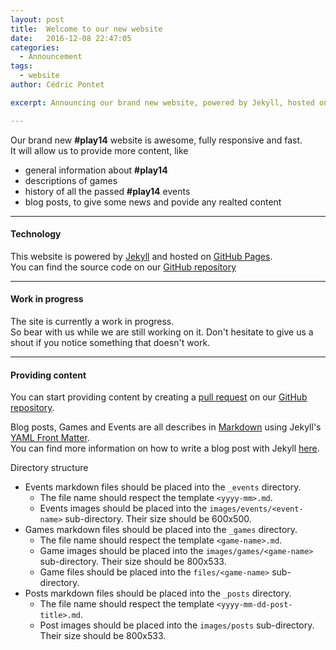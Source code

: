 ```yaml
---
layout: post
title:  Welcome to our new website
date:   2016-12-08 22:47:05
categories:
  - Announcement
tags:
  - website
author: Cédric Pontet

excerpt: Announcing our brand new website, powered by Jekyll, hosted on GitHub Pages.

---
```


Our brand new **#play14** website is awesome, fully responsive and fast.  
It will allow us to provide more content, like 

- general information about **#play14**
- descriptions of games 
- history of all the passed **#play14** events
- blog posts, to give some news and povide any realted content  

---

#### Technology

This website is powered by [Jekyll](https://jekyllrb.com) and hosted on [GitHub Pages](https://pages.github.com/).  
You can find the source code on our [GitHub repository](https://github.com/play14team/play14-website)

---

#### Work in progress

The site is currently a work in progress.  
So bear with us while we are still working on it. Don't hesitate to give us a shout if you notice something that doesn't work.  

---

#### Providing content

You can start providing content by creating a [pull request](https://yangsu.github.io/pull-request-tutorial/) on our [GitHub repository](https://github.com/play14team/play14-website).

Blog posts, Games and Events are all describes in [Markdown](https://daringfireball.net/projects/markdown/) using Jekyll's [YAML Front Matter](https://jekyllrb.com/docs/frontmatter/).  
You can find more information on how to write a blog post with Jekyll [here](https://jekyllrb.com/docs/posts/).

Directory structure

- Events markdown files should be placed into the `_events` directory. 
  - The file name should respect the template `<yyyy-mm>.md`.
  - Events images should be placed into the `images/events/<event-name>` sub-directory. Their size should be 600x500.
- Games markdown files should be placed into the `_games` directory.
  - The file name should respect the template `<game-name>.md`.
  - Game images should be placed into the `images/games/<game-name>` sub-directory. Their size should be 800x533.
  - Game files should be placed into the `files/<game-name>` sub-directory. 
- Posts markdown files should be placed into the `_posts` directory.
  - The file name should respect the template `<yyyy-mm-dd-post-title>.md`.
  - Post images should be placed into the `images/posts` sub-directory. Their size should be 800x533.



